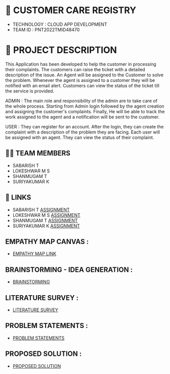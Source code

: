 # 🛃 CUSTOMER CARE REGISTRY

- TECHNOLOGY : CLOUD APP DEVELOPMENT
- TEAM ID     : PNT2022TMID48470

# 📒 PROJECT DESCRIPTION

This Application has been developed to help the customer in processing their complaints.  The customers can raise the ticket with a detailed description of the issue.  An Agent will be assigned to the Customer to solve the problem.  Whenever the agent is assigned to a customer they will be notified with an email alert.  Customers can view the status of the ticket till the service is provided.

 ADMIN :
 The main role and responsibility of the admin are to take care of the whole process.  Starting from Admin login followed by the agent creation and assigning the customer's complaints.  Finally, He will be able to track the work assigned to the agent and a notification will be sent to the customer.

 USER :
 They can register for an account.  After the login, they can create the complaint with a description of the problem they are facing.  Each user will be assigned with an agent.  They can view the status of their complaint.


## 🧑🏻‍ TEAM MEMBERS

- SABARISH T   
- LOKESHWAR M S
- SHANMUGAM T
- SURIYAKUMAR K


## 🔗 LINKS
- SABARISH T          [ASSIGNMENT](https://github.com/IBM-EPBL/IBM-Project-15708-1659603319/tree/main/Assignments/Team%20Lead) 
- LOKESHWAR M S     [ASSIGNMENT](https://github.com/IBM-EPBL/IBM-Project-15708-1659603319/tree/main/Assignments/Team%20Member%201)
- SHANMUGAM T       [ASSIGNMENT](https://github.com/IBM-EPBL/IBM-Project-15708-1659603319/tree/main/Assignments/Team%20Member%202)
- SURIYAKUMAR K     [ASSIGNMENT](https://github.com/IBM-EPBL/IBM-Project-15708-1659603319/tree/main/Assignments/Team%20Member%203)



## EMPATHY MAP CANVAS :

   - [EMPATHY MAP LINK](https://github.com/IBM-EPBL/IBM-Project-15708-1659603319/blob/main/Project%20Design%20%26%20Planning/Ideation%20Phase/Empathy%20Map%20Canvas.pdf)


## BRAINSTORMING - IDEA GENERATION :

   - [BRAINSTORMING](https://github.com/IBM-EPBL/IBM-Project-15708-1659603319/blob/main/Project%20Design%20%26%20Planning/Ideation%20Phase/Brainstorming-%20Idea%20Generation-%20Prioritizaation%20Template.pdf)


## LITERATURE SURVEY :

   - [LITERATURE SURVEY](https://github.com/IBM-EPBL/IBM-Project-15708-1659603319/blob/main/Project%20Design%20%26%20Planning/Ideation%20Phase/Literature%20Survey%20.pdf)


## PROBLEM STATEMENTS :

   - [PROBLEM STATEMENTS](https://github.com/IBM-EPBL/IBM-Project-15708-1659603319/blob/main/Project%20Design%20%26%20Planning/Ideation%20Phase/Problem%20Statements%20.pdf)



## PROPOSED SOLUTION :

   - [PROPOSED SOLUTION](https://github.com/IBM-EPBL/IBM-Project-15708-1659603319/blob/main/Project%20Design%20%26%20Planning/Project%20Design%20Phase%20I/Proposed%20Solution.pdf)
